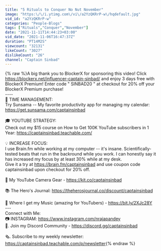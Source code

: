 ```yaml
---
title: "5 Rituals to Conquer No Nut November"
image: "https:\/\/i.ytimg.com\/vi\/a2YzQKRrP-w\/hqdefault.jpg"
vid_id: "a2YzQKRrP-w"
categories: "People-Blogs"
tags: ["Rituals","Conquer","November"]
date: "2021-11-11T14:44:23+03:00"
vid_date: "2021-11-06T16:47:37Z"
duration: "PT14M2S"
viewcount: "32131"
likeCount: "3027"
dislikeCount: "26"
channel: "Captain Sinbad"
---
```

{% raw %}A big thank you to BlockerX for sponsoring this video! Click <a rel="nofollow" target="blank" href="https://blockerx.net/influencer-captain-sinbad/">https://blockerx.net/influencer-captain-sinbad/</a> and enjoy 3 days free with BlockerX Premium! Enter code &quot; SINBAD20 &quot; at checkout for 20% off your BlockerX Premium purchase!<br />----<br />📅   TIME MANAGEMENT:<br />Try Sunsama -- My favorite productivity app for managing my calendar:<br /><a rel="nofollow" target="blank" href="https://get.sunsama.com/captainsinbad">https://get.sunsama.com/captainsinbad</a><br /><br />🎓   YOUTUBE STRATEGY:<br />Check out my $15 course on How to Get 100K YouTube subscribers in 1 Year: <a rel="nofollow" target="blank" href="https://captainsinbad.teachable.com/">https://captainsinbad.teachable.com/</a><br /><br />💡   INCREASE FOCUS:<br />I use Brain.fm while working at my computer -- it's insane. Scientifically-tested beats that run in the backround while you work. I can honestly say it has increased my focus by at least 30% while at my desk.<br />Give it a try at  <a rel="nofollow" target="blank" href="https://brain.fm/captainsinbad">https://brain.fm/captainsinbad</a> and use coupon code captainsinbad upon checkout for 20% off.<br /><br />🎥  My YouTube Camera Gear - <a rel="nofollow" target="blank" href="https://kit.co/captainsinbad">https://kit.co/captainsinbad</a><br /><br />📚 The Hero's Journal: <a rel="nofollow" target="blank" href="https://theherosjournal.co/discount/captainsinbad">https://theherosjournal.co/discount/captainsinbad</a><br /><br />🎵  Where I get my Music (amazing for YouTubers) - <a rel="nofollow" target="blank" href="https://bit.ly/2XJc28Y">https://bit.ly/2XJc28Y</a><br />---<br />Connect with Me:<br />📷   INSTAGRAM: <a rel="nofollow" target="blank" href="https://www.instagram.com/nrajapandey">https://www.instagram.com/nrajapandey</a><br />💬.  Join my Discord Community - <a rel="nofollow" target="blank" href="https://discord.gg/captainsinbad">https://discord.gg/captainsinbad</a> <br /><br />🗞️. Subscribe to my weekly newsletter: <a rel="nofollow" target="blank" href="https://captainsinbad.teachable.com/p/newsletter">https://captainsinbad.teachable.com/p/newsletter</a>{% endraw %}
